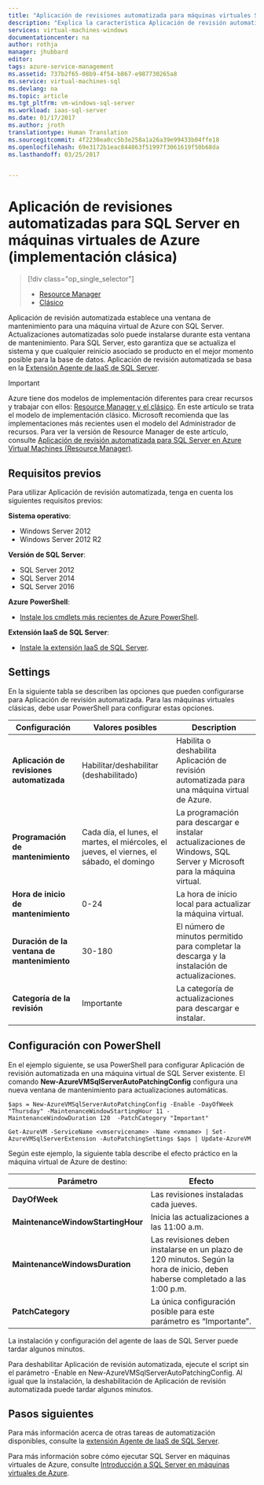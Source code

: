 ```yaml
---
title: "Aplicación de revisiones automatizada para máquinas virtuales SQL Server (implementación clásica) | Microsoft Docs"
description: "Explica la característica Aplicación de revisión automatizada para máquinas virtuales SQL Server que se ejecutan en Azure mediante el modelo de implementación clásica."
services: virtual-machines-windows
documentationcenter: na
author: rothja
manager: jhubbard
editor: 
tags: azure-service-management
ms.assetid: 737b2f65-08b9-4f54-b867-e987730265a8
ms.service: virtual-machines-sql
ms.devlang: na
ms.topic: article
ms.tgt_pltfrm: vm-windows-sql-server
ms.workload: iaas-sql-server
ms.date: 01/17/2017
ms.author: jroth
translationtype: Human Translation
ms.sourcegitcommit: 4f2230ea0cc5b3e258a1a26a39e99433b04ffe18
ms.openlocfilehash: 69e3172b1eac844863f51997f3061619f50b68da
ms.lasthandoff: 03/25/2017


---
```

# <a name="automated-patching-for-sql-server-in-azure-virtual-machines-classic"></a>Aplicación de revisiones automatizadas para SQL Server en máquinas virtuales de Azure (implementación clásica)
> [!div class="op_single_selector"]
> * [Resource Manager](../sql/virtual-machines-windows-sql-automated-patching.md)
> * [Clásico](../classic/sql-automated-patching.md)
> 
> 

Aplicación de revisión automatizada establece una ventana de mantenimiento para una máquina virtual de Azure con SQL Server. Actualizaciones automatizadas solo puede instalarse durante esta ventana de mantenimiento. Para SQL Server, esto garantiza que se actualiza el sistema y que cualquier reinicio asociado se producto en el mejor momento posible para la base de datos. Aplicación de revisión automatizada se basa en la [Extensión Agente de IaaS de SQL Server](../classic/sql-server-agent-extension.md).

> [!IMPORTANT] 
> Azure tiene dos modelos de implementación diferentes para crear recursos y trabajar con ellos: [Resource Manager y el clásico](../../../azure-resource-manager/resource-manager-deployment-model.md). En este artículo se trata el modelo de implementación clásico. Microsoft recomienda que las implementaciones más recientes usen el modelo del Administrador de recursos. Para ver la versión de Resource Manager de este artículo, consulte [Aplicación de revisión automatizada para SQL Server en Azure Virtual Machines (Resource Manager)](../sql/virtual-machines-windows-sql-automated-patching.md).

## <a name="prerequisites"></a>Requisitos previos
Para utilizar Aplicación de revisión automatizada, tenga en cuenta los siguientes requisitos previos:

**Sistema operativo**:

* Windows Server 2012
* Windows Server 2012 R2

**Versión de SQL Server**:

* SQL Server 2012
* SQL Server 2014
* SQL Server 2016

**Azure PowerShell**:

* [Instale los cmdlets más recientes de Azure PowerShell](/powershell/azureps-cmdlets-docs).

**Extensión IaaS de SQL Server**:

* [Instale la extensión IaaS de SQL Server](../classic/sql-server-agent-extension.md).

## <a name="settings"></a>Settings
En la siguiente tabla se describen las opciones que pueden configurarse para Aplicación de revisión automatizada. Para las máquinas virtuales clásicas, debe usar PowerShell para configurar estas opciones.

| Configuración | Valores posibles | Description |
| --- | --- | --- |
| **Aplicación de revisiones automatizada** |Habilitar/deshabilitar (deshabilitado) |Habilita o deshabilita Aplicación de revisión automatizada para una máquina virtual de Azure. |
| **Programación de mantenimiento** |Cada día, el lunes, el martes, el miércoles, el jueves, el viernes, el sábado, el domingo |La programación para descargar e instalar actualizaciones de Windows, SQL Server y Microsoft para la máquina virtual. |
| **Hora de inicio de mantenimiento** |0-24 |La hora de inicio local para actualizar la máquina virtual. |
| **Duración de la ventana de mantenimiento** |30-180 |El número de minutos permitido para completar la descarga y la instalación de actualizaciones. |
| **Categoría de la revisión** |Importante |La categoría de actualizaciones para descargar e instalar. |

## <a name="configuration-with-powershell"></a>Configuración con PowerShell
En el ejemplo siguiente, se usa PowerShell para configurar Aplicación de revisión automatizada en una máquina virtual de SQL Server existente. El comando **New-AzureVMSqlServerAutoPatchingConfig** configura una nueva ventana de mantenimiento para actualizaciones automáticas.

    $aps = New-AzureVMSqlServerAutoPatchingConfig -Enable -DayOfWeek "Thursday" -MaintenanceWindowStartingHour 11 -MaintenanceWindowDuration 120  -PatchCategory "Important"

    Get-AzureVM -ServiceName <vmservicename> -Name <vmname> | Set-AzureVMSqlServerExtension -AutoPatchingSettings $aps | Update-AzureVM

Según este ejemplo, la siguiente tabla describe el efecto práctico en la máquina virtual de Azure de destino:

| Parámetro | Efecto |
| --- | --- |
| **DayOfWeek** |Las revisiones instaladas cada jueves. |
| **MaintenanceWindowStartingHour** |Inicia las actualizaciones a las 11:00 a.m. |
| **MaintenanceWindowsDuration** |Las revisiones deben instalarse en un plazo de 120 minutos. Según la hora de inicio, deben haberse completado a las 1:00 p.m. |
| **PatchCategory** |La única configuración posible para este parámetro es “Importante”. |

La instalación y configuración del agente de Iaas de SQL Server puede tardar algunos minutos.

Para deshabilitar Aplicación de revisión automatizada, ejecute el script sin el parámetro -Enable en New-AzureVMSqlServerAutoPatchingConfig. Al igual que la instalación, la deshabilitación de Aplicación de revisión automatizada puede tardar algunos minutos.

## <a name="next-steps"></a>Pasos siguientes
Para más información acerca de otras tareas de automatización disponibles, consulte la [extensión Agente de IaaS de SQL Server](../classic/sql-server-agent-extension.md).

Para más información sobre cómo ejecutar SQL Server en máquinas virtuales de Azure, consulte [Introducción a SQL Server en máquinas virtuales de Azure](../sql/virtual-machines-windows-sql-server-iaas-overview.md).


